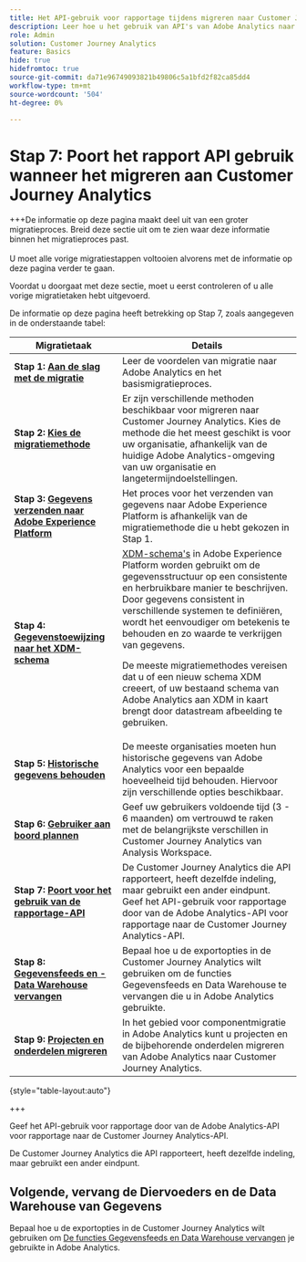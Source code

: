 ```yaml
---
title: Het API-gebruik voor rapportage tijdens migreren naar Customer Journey Analytics
description: Leer hoe u het gebruik van API's van Adobe Analytics naar Customer Journey Analytics kunt exporteren
role: Admin
solution: Customer Journey Analytics
feature: Basics
hide: true
hidefromtoc: true
source-git-commit: da71e96749093821b49806c5a1bfd2f82ca85dd4
workflow-type: tm+mt
source-wordcount: '504'
ht-degree: 0%

---
```


# Stap 7: Poort het rapport API gebruik wanneer het migreren aan Customer Journey Analytics

+++De informatie op deze pagina maakt deel uit van een groter migratieproces. Breid deze sectie uit om te zien waar deze informatie binnen het migratieproces past. </br></br>U moet alle vorige migratiestappen voltooien alvorens met de informatie op deze pagina verder te gaan.

Voordat u doorgaat met deze sectie, moet u eerst controleren of u alle vorige migratietaken hebt uitgevoerd.

De informatie op deze pagina heeft betrekking op Stap 7, zoals aangegeven in de onderstaande tabel:

| Migratietaak | Details |
|---------|----------|
| **Stap 1: [Aan de slag met de migratie](/help/getting-started/cja-migration/cja-migration-getstarted.md)** | Leer de voordelen van migratie naar Adobe Analytics en het basismigratieproces. |
| **Stap 2: [Kies de migratiemethode](/help/getting-started/cja-migration/cja-migration-method.md)** | Er zijn verschillende methoden beschikbaar voor migreren naar Customer Journey Analytics. Kies de methode die het meest geschikt is voor uw organisatie, afhankelijk van de huidige Adobe Analytics-omgeving van uw organisatie en langetermijndoelstellingen. |
| **Stap 3: [Gegevens verzenden naar Adobe Experience Platform](/help/getting-started/cja-migration/cja-migration-send-to-platform.md)** | Het proces voor het verzenden van gegevens naar Adobe Experience Platform is afhankelijk van de migratiemethode die u hebt gekozen in Stap 1. |
| **Stap 4: [Gegevenstoewijzing naar het XDM-schema](/help/getting-started/cja-migration/cja-migration-xdm.md)** | [XDM-schema&#39;s](https://experienceleague.adobe.com/en/docs/experience-platform/xdm/home#xdm-schemas) in Adobe Experience Platform worden gebruikt om de gegevensstructuur op een consistente en herbruikbare manier te beschrijven. Door gegevens consistent in verschillende systemen te definiëren, wordt het eenvoudiger om betekenis te behouden en zo waarde te verkrijgen van gegevens.<p>De meeste migratiemethodes vereisen dat u of een nieuw schema XDM creeert, of uw bestaand schema van Adobe Analytics aan XDM in kaart brengt door datastream afbeelding te gebruiken.</p> |
| **Stap 5: [Historische gegevens behouden](/help/getting-started/cja-migration/cja-migration-historical-data.md)** | De meeste organisaties moeten hun historische gegevens van Adobe Analytics voor een bepaalde hoeveelheid tijd behouden. Hiervoor zijn verschillende opties beschikbaar. |
| **Stap 6: [Gebruiker aan boord plannen](/help/getting-started/cja-migration/cja-migration-onboarding.md)** | Geef uw gebruikers voldoende tijd (3 - 6 maanden) om vertrouwd te raken met de belangrijkste verschillen in Customer Journey Analytics van Analysis Workspace. |
| <span class="preview">**Stap 7: [Poort voor het gebruik van de rapportage-API](/help/getting-started/cja-migration/cja-migration-api.md)**</span> | <span class="preview">De Customer Journey Analytics die API rapporteert, heeft dezelfde indeling, maar gebruikt een ander eindpunt. Geef het API-gebruik voor rapportage door van de Adobe Analytics-API voor rapportage naar de Customer Journey Analytics-API.</span> |
| **Stap 8: [Gegevensfeeds en -Data Warehouse vervangen](/help/getting-started/cja-migration/cja-migration-export-options.md)** | Bepaal hoe u de exportopties in de Customer Journey Analytics wilt gebruiken om de functies Gegevensfeeds en Data Warehouse te vervangen die u in Adobe Analytics gebruikte. |
| **Stap 9: [Projecten en onderdelen migreren](/help/getting-started/cja-migration/cja-migration-projects.md)** | In het gebied voor componentmigratie in Adobe Analytics kunt u projecten en de bijbehorende onderdelen migreren van Adobe Analytics naar Customer Journey Analytics. |

{style="table-layout:auto"}

+++

Geef het API-gebruik voor rapportage door van de Adobe Analytics-API voor rapportage naar de Customer Journey Analytics-API.

De Customer Journey Analytics die API rapporteert, heeft dezelfde indeling, maar gebruikt een ander eindpunt.

## Volgende, vervang de Diervoeders en de Data Warehouse van Gegevens

Bepaal hoe u de exportopties in de Customer Journey Analytics wilt gebruiken om [De functies Gegevensfeeds en Data Warehouse vervangen](/help/getting-started/cja-migration/cja-migration-export-options.md) je gebruikte in Adobe Analytics.